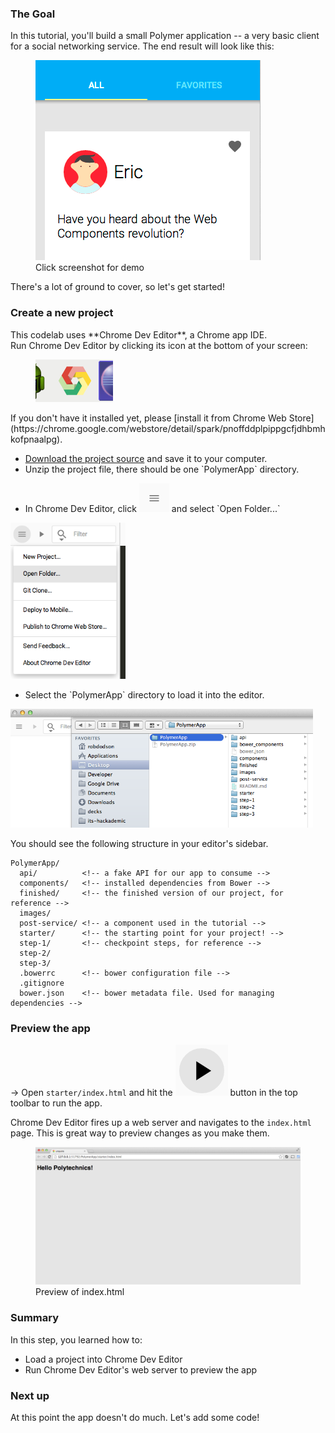 <toc-element></toc-element>

### The Goal

In this tutorial, you'll build a small Polymer application -- a very basic client for a social networking service. The end result will look like this:

<figure layout vertical center>
  <a href="//polymer-project.org/apps/polymer-tutorial/finished/" layout horizontal class="unquote-link">
    <img src="img/s1-app.png" alt="Finished tutorial">
  </a>
  <figcaption>
    Click screenshot for demo
  </figcaption>
</figure>

There's a lot of ground to cover, so let's get started!

### Create a new project

<!-- Chrome Dev Editor callout block -->
<aside class="callout">
This codelab uses **Chrome Dev Editor**, a Chrome app IDE.
<div class="kiosk">
  Run Chrome Dev Editor by clicking its icon at the bottom of your screen:
  <figure>
    <img src="/static/images/app-icons/chrome_dev_editor_screenshot.png">
  </figure>
</div>

<div class="extended">If you don't have it installed yet, please
[install it from Chrome Web Store](https://chrome.google.com/webstore/detail/spark/pnoffddplpippgcfjdhbmhkofpnaalpg).</div>
</aside>
<!-- End of Chrome Dev Editor callout block -->

<div class="stepbystep">
  <ul>
    <li>
      <a href="zips/PolymerApp.zip">Download the project source</a> and save it to your computer.
    </li>
    <li>
      Unzip the project file, there should be one `PolymerApp` directory.
    </li>
  </ul>
</div>

<div class="stepbystep">
  <ul>
    <li>
      In Chrome Dev Editor, click <img src="img/hamburger.png" class="icon"> and select `Open Folder...`
    </li>
  </ul>
  <div>
    <img src="img/s1-open-folder.png" alt="open folder" style="height:250px;">
  </div>
</div>

<div class="stepbystep">
  <ul>
    <li>
      Select the `PolymerApp` directory to load it into the editor.
    </li>
  </ul>
  <div>
    <img src="img/s1-open-folder2.png" alt="open folder" style="height:190px;">
  </div>
</div>


You should see the following structure in your editor's sidebar.

    PolymerApp/
      api/          <!-- a fake API for our app to consume -->
      components/   <!-- installed dependencies from Bower -->
      finished/     <!-- the finished version of our project, for reference -->
      images/
      post-service/ <!-- a component used in the tutorial -->
      starter/      <!-- the starting point for your project! -->
      step-1/       <!-- checkpoint steps, for reference -->
      step-2/
      step-3/
      .bowerrc      <!-- bower configuration file -->
      .gitignore
      bower.json    <!-- bower metadata file. Used for managing dependencies -->

### Preview the app

&rarr;  Open `starter/index.html` and hit the <img src="img/runbutton.png" class="icon"> button in the top toolbar to run the app.

Chrome Dev Editor fires up a web server and navigates to the `index.html` page. This is great way to preview changes as you make them.

<figure>
  <img src="img/s1-first-run.png">
  <figcaption>Preview of index.html</figcaption>
</figure>

### Summary

In this step, you learned how to:

- Load a project into Chrome Dev Editor
- Run Chrome Dev Editor's web server to preview the app

### Next up

At this point the app doesn't do much. Let's add some code!
